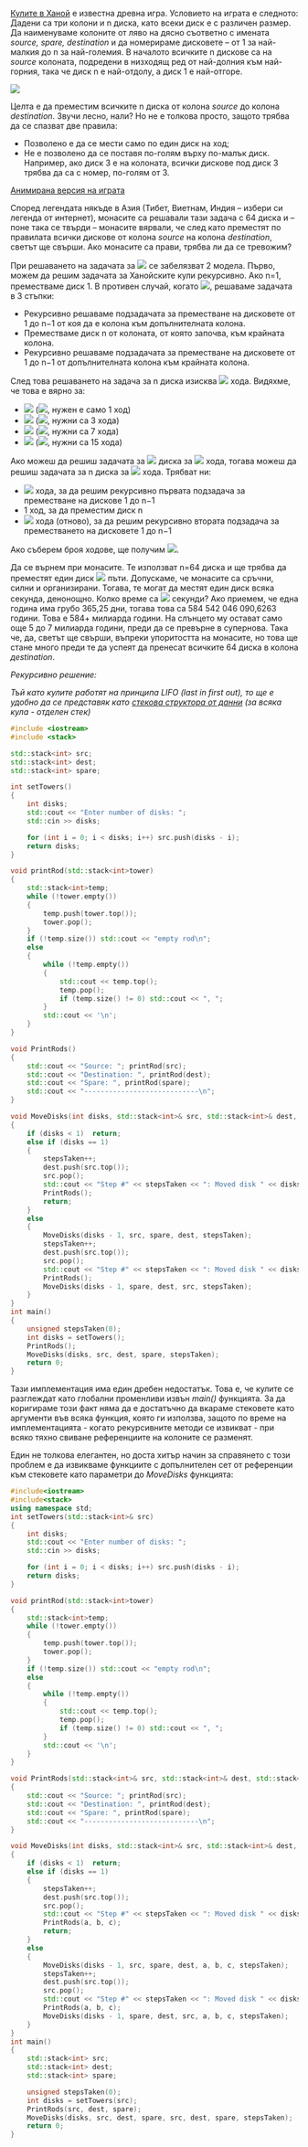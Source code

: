 [Кулите в Ханой](https://bg.wikipedia.org/wiki/%D0%A5%D0%B0%D0%BD%D0%BE%D0%B9%D1%81%D0%BA%D0%B0_%D0%BA%D1%83%D0%BB%D0%B0) е известна древна игра. Условието на играта е следното: Дадени са три колони и n диска, като всеки диск е с различен размер. Да наименуваме колоните от ляво на дясно съответно с имената *source, spare, destination* и да номерираме дисковете – от 1 за най-малкия до n за най-големия. В началото всичките n дискове са на *source* колоната, подредени в низходящ ред от най-долния към най-горния, така че диск n е най-отдолу, а диск 1 е най-отгоре.

![](https://upload.wikimedia.org/wikipedia/commons/0/07/Tower_of_Hanoi.jpeg)

Целта е да преместим всичките n диска от колона *source* до колона *destination*. Звучи лесно, нали? Но не е толкова просто, защото трябва да се спазват две правила:
- Позволено е да се мести само по един диск на ход;
- Не е позволено да се поставя по-голям върху по-малък диск. Например, ако диск 3 е на колоната, всички дискове под диск 3 трябва да са с номер, по-голям от 3.

[Анимирана версия на играта](https://www.mathsisfun.com/games/towerofhanoi.html)

Според легендата някъде в Азия (Тибет, Виетнам, Индия – избери си легенда от интернет), монасите са решавали тази задача с 64 диска и – поне така се твърди – монасите вярвали, че след като преместят по правилата всички дискове от колона *source* на колона *destination*, светът ще свърши. Ако монасите са прави, трябва ли да се тревожим?

При решаването на задачата за <img src="https://latex.codecogs.com/svg.latex?\Large&space;n=1,2,3,..."> се забелязват 2 модела. Първо, можем да решим задачата за Ханойските кули рекурсивно. Ако n=1, преместваме диск 1. В противен случай, когато <img src="https://latex.codecogs.com/svg.latex?\Large&space;n\ge{2}">, решаваме задачата в 3 стъпки:

- Рекурсивно решаваме подзадачата за преместване на дисковете от 1 до n−1 от коя да е колона към допълнителната колона.
- Преместваме диск n от колоната, от която започва, към крайната колона.
- Рекурсивно решаваме подзадачата за преместване на дисковете от 1 до n−1 от допълнителната колона към крайната колона.

След това решаването на задача за n диска изисква <img src="https://latex.codecogs.com/svg.latex?\Large&space;2^n-1"> хода. Видяхме, че това е вярно за:

- <img src="https://latex.codecogs.com/svg.latex?\Large&space;n=1"> (<img src="https://latex.codecogs.com/svg.latex?\Large&space;2^1-1=1">, нужен е само 1 ход)
- <img src="https://latex.codecogs.com/svg.latex?\Large&space;n=2"> (<img src="https://latex.codecogs.com/svg.latex?\Large&space;2^2-1=3">, нужни са 3 хода)
- <img src="https://latex.codecogs.com/svg.latex?\Large&space;n=3"> (<img src="https://latex.codecogs.com/svg.latex?\Large&space;2^3-1=7">, нужни са 7 хода)
- <img src="https://latex.codecogs.com/svg.latex?\Large&space;n=4"> (<img src="https://latex.codecogs.com/svg.latex?\Large&space;2^4-1=15">, нужни са 15 хода)

Ако можеш да решиш задачата за <img src="https://latex.codecogs.com/svg.latex?\Large&space;n-1"> диска за <img src="https://latex.codecogs.com/svg.latex?\Large&space;2^{n-1}-1"> хода, тогава можеш да решиш задачата за n диска за <img src="https://latex.codecogs.com/svg.latex?\Large&space;2^n-1"> хода. Трябват ни:

- <img src="https://latex.codecogs.com/svg.latex?\Large&space;2^{n-1}-1"> хода, за да решим рекурсивно първата подзадача за преместване на дискове 1 до n−1 
- 1  ход, за да преместим диск n 
- <img src="https://latex.codecogs.com/svg.latex?\Large&space;2^{n-1}-1"> хода (отново), за да решим рекурсивно втората подзадача за преместването на дисковете 1 до n−1 

Ако съберем броя ходове, ще получим <img src="https://latex.codecogs.com/svg.latex?\Large&space;2^n-1">.

Да се върнем при монасите. Те използват n=64 диска и ще трябва да преместят един диск <img src="https://latex.codecogs.com/svg.latex?\Large&space;2^{64}-1"> пъти. Допускаме, че монасите са сръчни, силни и организирани. Тогава, те могат да местят един диск всяка секунда, денонощно.
Колко време са <img src="https://latex.codecogs.com/svg.latex?\Large&space;2^{64}-1"> секунди? Ако приемем, че една година има грубо 365,25 дни, тогава това са 584 542 046 090,6263 години. Това е 584+ милиарда години. На слънцето му остават само още 5 до 7 милиарда години, преди да се превърне в супернова. Така че, да, светът ще свърши, въпреки упоритостта на монасите, но това ще стане много преди те да успеят да пренесат всичките 64 диска в колона *деstination*.

*Рекурсивно решение:*

*Тъй като кулите работят на принципа LIFO (last in first out), то ще е удобно да се представяк като [стекова структора от данни](https://bg.wikipedia.org/wiki/%D0%A1%D1%82%D0%B5%D0%BA_(%D1%81%D1%82%D1%80%D1%83%D0%BA%D1%82%D1%83%D1%80%D0%B0_%D0%BE%D1%82_%D0%B4%D0%B0%D0%BD%D0%BD%D0%B8)) (за всяка кула - отделен стек)*

```cpp
#include <iostream>
#include <stack>

std::stack<int> src;
std::stack<int> dest;
std::stack<int> spare;

int setTowers()
{
	int disks;
	std::cout << "Enter number of disks: ";
	std::cin >> disks;

	for (int i = 0; i < disks; i++) src.push(disks - i);
	return disks;
}

void printRod(std::stack<int>tower)
{
	std::stack<int>temp;
	while (!tower.empty())
	{
		temp.push(tower.top());
		tower.pop();
	}
	if (!temp.size()) std::cout << "empty rod\n";
	else
	{
		while (!temp.empty())
		{
			std::cout << temp.top();
			temp.pop();
			if (temp.size() != 0) std::cout << ", ";
		}
		std::cout << '\n';
	}
}

void PrintRods()
{
	std::cout << "Source: "; printRod(src);
	std::cout << "Destination: ", printRod(dest);
	std::cout << "Spare: ", printRod(spare);
	std::cout << "----------------------------\n";
}

void MoveDisks(int disks, std::stack<int>& src, std::stack<int>& dest, std::stack<int>& spare, unsigned& stepsTaken)
{
	if (disks < 1)  return;
	else if (disks == 1)
	{
		stepsTaken++;
		dest.push(src.top());
		src.pop();
		std::cout << "Step #" << stepsTaken << ": Moved disk " << disks << '\n';
		PrintRods();
		return;
	}
	else
	{
		MoveDisks(disks - 1, src, spare, dest, stepsTaken);
		stepsTaken++;
		dest.push(src.top());
		src.pop();
		std::cout << "Step #" << stepsTaken << ": Moved disk " << disks << '\n';
		PrintRods();
		MoveDisks(disks - 1, spare, dest, src, stepsTaken);
	}
}
int main()
{
	unsigned stepsTaken(0);
	int disks = setTowers();
	PrintRods();
	MoveDisks(disks, src, dest, spare, stepsTaken);
	return 0;
}
```

Тази имплементация има един дребен недостатък. Това е, че кулите се разглеждат като глобални променливи извън *main()* функцията. За да коригираме този факт няма да е достатъчно да вкараме стековете като аргументи във всяка функция, която ги използва, защото по време на имплементацията - когато рекурсивните методи се извикват - при всяко тяхно свиване референциите на колоните се разменят.

Един не толкова елегантен, но доста хитър начин за справянето с този проблем е да извикваме функциите с допълнителен сет от референции към стековете като параметри до *MoveDisks* функцията:

```cpp
#include<iostream>
#include<stack>
using namespace std;
int setTowers(std::stack<int>& src)
{
	int disks;
	std::cout << "Enter number of disks: ";
	std::cin >> disks;

	for (int i = 0; i < disks; i++) src.push(disks - i);
	return disks;
}

void printRod(std::stack<int>tower)
{
	std::stack<int>temp;
	while (!tower.empty())
	{
		temp.push(tower.top());
		tower.pop();
	}
	if (!temp.size()) std::cout << "empty rod\n";
	else
	{
		while (!temp.empty())
		{
			std::cout << temp.top();
			temp.pop();
			if (temp.size() != 0) std::cout << ", ";
		}
		std::cout << '\n';
	}
}

void PrintRods(std::stack<int>& src, std::stack<int>& dest, std::stack<int>& spare)
{
	std::cout << "Source: "; printRod(src);
	std::cout << "Destination: ", printRod(dest);
	std::cout << "Spare: ", printRod(spare);
	std::cout << "----------------------------\n";
}

void MoveDisks(int disks, std::stack<int>& src, std::stack<int>& dest, std::stack<int>& spare, std::stack<int>&a, std::stack<int>&b, std::stack<int>&c, unsigned& stepsTaken)
{
	if (disks < 1)  return;
	else if (disks == 1)
	{
		stepsTaken++;
		dest.push(src.top());
		src.pop();
		std::cout << "Step #" << stepsTaken << ": Moved disk " << disks << '\n';
		PrintRods(a, b, c);
		return;
	}
	else
	{
		MoveDisks(disks - 1, src, spare, dest, a, b, c, stepsTaken);
		stepsTaken++;
		dest.push(src.top());
		src.pop();
		std::cout << "Step #" << stepsTaken << ": Moved disk " << disks << '\n';
		PrintRods(a, b, c);
		MoveDisks(disks - 1, spare, dest, src, a, b, c, stepsTaken);
	}
}
int main()
{
	std::stack<int> src;
	std::stack<int> dest;
	std::stack<int> spare;

	unsigned stepsTaken(0);
	int disks = setTowers(src);
	PrintRods(src, dest, spare);
	MoveDisks(disks, src, dest, spare, src, dest, spare, stepsTaken);
	return 0;
}
```
